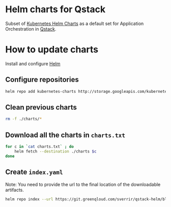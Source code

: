 # Helm charts for Qstack

Subset of [Kubernetes Helm Charts](https://github.com/kubernetes/charts) as a default set for
Application Orchestration in [Qstack](https://qstack.com).


# How to update charts

Install and configure [Helm](https://github.com/kubernetes/helm])

## Configure repositories

```bash
helm repo add kubernetes-charts http://storage.googleapis.com/kubernetes-charts
```

## Clean previous charts

```bash 
rm -f ./charts/*
```

## Download all the charts in `charts.txt`

```bash 
for c in `cat charts.txt` ; do
    helm fetch --destination ./charts $c
done
```

## Create `index.yaml`

Note: You need to provide the url to the final location of the downloadable artifacts.

```bash 
helm repo index --url https://git.greenqloud.com/sverrir/qstack-helm/blob/master/charts/ ./charts
```

